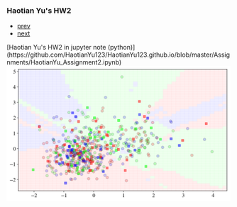 


### Haotian Yu's HW2


<div class="navbar">
  <div class="navbar-inner">
      <ul class="nav">
          <li><a href="pages/
github.com/HaotianYu123/HaotianYu123.github.io/blob/master/pages/publpics/HW1.md">prev</a></li>  
          <li><a href=
page/github.com/HaotianYu123/HaotianYu123.github.io/blob/master/pages/publpics/HW3.md">next</a></li>  
      </ul>
  </div>
</div>
[Haotian Yu's HW2 in jupyter note (python)](https://github.com/HaotianYu123/HaotianYu123.github.io/blob/master/Assignments/HaotianYu_Assignment2.ipynb)


<img src="HW2.png" alt="hw1" title="hw1"/>
